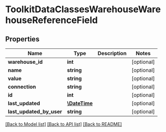# ToolkitDataClassesWarehouseWarehouseReferenceField

## Properties
Name | Type | Description | Notes
------------ | ------------- | ------------- | -------------
**warehouse_id** | **int** |  | [optional] 
**name** | **string** |  | [optional] 
**value** | **string** |  | [optional] 
**connection** | **string** |  | [optional] 
**id** | **int** |  | [optional] 
**last_updated** | [**\DateTime**](\DateTime.md) |  | [optional] 
**last_updated_by_user** | **string** |  | [optional] 

[[Back to Model list]](../README.md#documentation-for-models) [[Back to API list]](../README.md#documentation-for-api-endpoints) [[Back to README]](../README.md)


